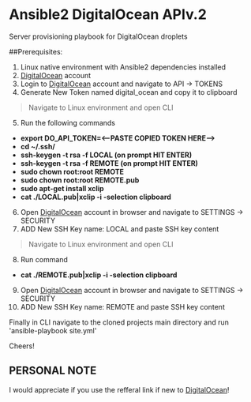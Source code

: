 # Ansible2 DigitalOcean APIv.2
Server provisioning playbook for DigitalOcean droplets

##Prerequisites:
1. Linux native environment with Ansible2 dependencies installed
2. <a href="https://m.do.co/c/0a8cc915e6ef">DigitalOcean</a> account
3. Login to <a href="https://m.do.co/c/0a8cc915e6ef">DigitalOcean</a> account and navigate to API -> TOKENS
4. Generate New Token named digital_ocean and copy it to clipboard
> Navigate to Linux environment and open CLI

5. Run the following commands
  * **export DO_API_TOKEN=<--PASTE COPIED TOKEN HERE-->**
  * **cd ~/.ssh/**
  * **ssh-keygen -t rsa -f LOCAL (on prompt HIT ENTER)**
  * **ssh-keygen -t rsa -f REMOTE (on prompt HIT ENTER)**
  * **sudo chown root:root REMOTE**
  * **sudo chown root:root REMOTE.pub**
  * **sudo apt-get install xclip**
  * **cat ./LOCAL.pub|xclip -i -selection clipboard**
6. Open <a href="https://m.do.co/c/0a8cc915e6ef">DigitalOcean</a> account in browser and navigate to SETTINGS -> SECURITY
7. ADD New SSH Key name: LOCAL and paste SSH key content
> Navigate to Linux environment and open CLI

8. Run command
  * **cat ./REMOTE.pub|xclip -i -selection clipboard**
9. Open <a href="https://m.do.co/c/0a8cc915e6ef">DigitalOcean</a> account in browser and navigate to SETTINGS -> SECURITY
10. ADD New SSH Key name: REMOTE and paste SSH key content

Finally in CLI navigate to the cloned projects main directory and run 'ansible-playbook site.yml'

Cheers!

PERSONAL NOTE
---
I would appreciate if you use the refferal link if new to <a href="https://m.do.co/c/0a8cc915e6ef">DigitalOcean</a>!
